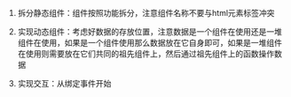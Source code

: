 1. 拆分静态组件：组件按照功能拆分，注意组件名称不要与html元素标签冲突

2. 实现动态组件：考虑好数据的存放位置，注意数据是一个组件在使用还是一堆组件在使用，如果是一个组件使用那么数据放在它自身即可，如果是一堆组件在使用则需要放在它们共同的祖先组件上，然后通过祖先组件上的函数操作数据

3. 实现交互：从绑定事件开始